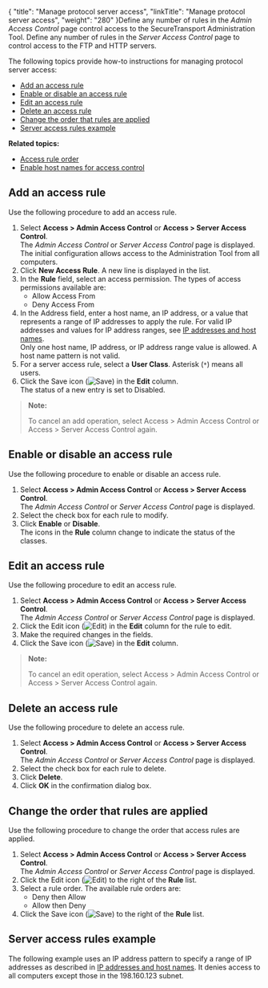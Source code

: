 {
    "title": "Manage protocol server access",
    "linkTitle": "Manage protocol server access",
    "weight": "280"
}Define any number of rules in the *Admin Access Control* page control access to the <span class="mc-variable axway_variables.Component_Short_Name variable">SecureTransport</span> Administration Tool. Define any number of rules in the *Server Access Control* page to control access to the FTP and HTTP servers.

The following topics provide how-to instructions for managing protocol server access:

-   <a href="#Add" class="MCXref xref">Add an access rule</a>
-   <a href="#Enable" class="MCXref xref">Enable or disable an access rule</a>
-   <a href="#Edit" class="MCXref xref">Edit an access rule</a>
-   <a href="#Delete" class="MCXref xref">Delete an access rule</a>
-   <a href="#Change" class="MCXref xref">Change the order that rules are applied</a>
-   <a href="#Server" class="MCXref xref">Server access rules example</a>

**Related topics:**

-   <a href="../c_st_access_rule_order" class="MCXref xref">Access rule order</a>
-   <a href="../t_st_enablehostnamesforaccesscontrol" class="MCXref xref">Enable host names for access control</a>

<span id="Add"></span>

## Add an access rule

Use the following procedure to add an access rule.

1.  Select **Access > Admin Access Control** or **Access > Server Access Control**.  
    The *Admin Access Control* or *Server Access Control* page is displayed.  
    The initial configuration allows access to the Administration Tool from all computers.
2.  Click **New Access Rule**. A new line is displayed in the list.
3.  In the **Rule** field, select an access permission. The types of access permissions available are:
    -   Allow Access From
    -   Deny Access From
4.  In the Address field, enter a host name, an IP address, or a value that represents a range of IP addresses to apply the rule. For valid IP addresses and values for IP address ranges, see <a href="../../../c_st_ipaddressesandhostnames" class="MCXref xref">IP addresses and host names</a>.  
    Only one host name, IP address, or IP address range value is allowed. A host name pattern is not valid.
5.  For a server access rule, select a **User Class**. Asterisk (`*`) means all users.
6.  Click the Save icon (![Save](/Images/SecureTransport/SaveIcon_13x13.png)) in the **Edit** column.  
    The status of a new entry is set to Disabled.

> **Note:**
>
> To cancel an add operation, select Access &gt; Admin Access Control or Access &gt; Server Access Control again.

<span id="Enable"></span>

## Enable or disable an access rule

Use the following procedure to enable or disable an access rule.

1.  Select **Access > Admin Access Control** or **Access > Server Access Control**.  
    The *Admin Access Control* or *Server Access Control* page is displayed.
2.  Select the check box for each rule to modify.
3.  Click **Enable** or **Disable**.  
    The icons in the **Rule** column change to indicate the status of the classes.

<span id="Edit"></span>

## Edit an access rule

Use the following procedure to edit an access rule.

1.  Select **Access > Admin Access Control** or **Access > Server Access Control**.  
    The *Admin Access Control* or *Server Access Control* page is displayed.
2.  Click the Edit icon (![Edit](/Images/SecureTransport/EditIcon_12x13.png)) in the **Edit** column for the rule to edit.
3.  Make the required changes in the fields.
4.  Click the Save icon (![Save](/Images/SecureTransport/SaveIcon_13x13.png)) in the **Edit** column.

> **Note:**
>
> To cancel an edit operation, select Access &gt; Admin Access Control or Access &gt; Server Access Control again.

<span id="Delete"></span>

## Delete an access rule

Use the following procedure to delete an access rule.

1.  Select **Access > Admin Access Control** or **Access > Server Access Control**.  
    The *Admin Access Control* or *Server Access Control* page is displayed.
2.  Select the check box for each rule to delete.
3.  Click **Delete**.
4.  Click **OK** in the confirmation dialog box.

<span id="Change"></span>

## Change the order that rules are applied

Use the following procedure to change the order that access rules are applied.

1.  Select **Access > Admin Access Control** or **Access > Server Access Control**.  
    The *Admin Access Control* or *Server Access Control* page is displayed.
2.  Click the Edit icon (![Edit](/Images/SecureTransport/EditIcon_12x13.png)) to the right of the **Rule** list.
3.  Select a rule order. The available rule orders are:
    -   Deny then Allow
    -   Allow then Deny
4.  Click the Save icon (![Save](/Images/SecureTransport/SaveIcon_13x13.png)) to the right of the **Rule** list.

<span id="Server"></span>

## Server access rules example

The following example uses an IP address pattern to specify a range of IP addresses as described in <a href="../../../c_st_ipaddressesandhostnames" class="MCXref xref">IP addresses and host names</a>. It denies access to all computers except those in the 198.160.123 subnet.
